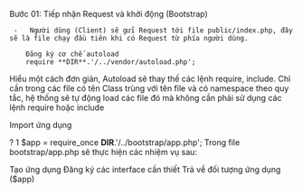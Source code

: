Bước 01: Tiếp nhận Request và khởi động (Bootstrap)

     -   Người dùng (Client) sẽ gửi Request tới file public/index.php, đây sẽ là file chạy đầu tiên khi có Request từ phía người dùng.

        Đăng ký cơ chế autoload
        require **DIR**.'/../vendor/autoload.php';

Hiểu một cách đơn giản, Autoload sẽ thay thế các lệnh require, include. Chỉ cần trong các file có tên Class trùng với tên file và có namespace theo quy tắc, hệ thống sẽ tự động load các file đó mà không cần phải sử dụng các lệnh require hoặc include

Import ứng dụng

?
1
$app = require_once **DIR**.'/../bootstrap/app.php';
Trong file bootstrap/app.php sẽ thực hiện các nhiệm vụ sau:

Tạo ứng dụng
Đăng ký các interface cần thiết
Trả về đối tượng ứng dụng ($app)

